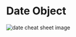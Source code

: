 # Date Object

![date cheat sheet image](https://pbs.twimg.com/media/E3llWveXwAE_5TQ?format=jpg&name=900x900)